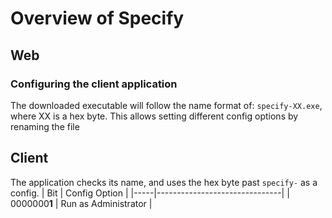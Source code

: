 # Overview of Specify

## Web
### Configuring the client application
The downloaded executable will follow the name format of: `specify-XX.exe`, where XX is a hex byte. This allows setting different config options by renaming the file


## Client
The application checks its name, and uses the hex byte past `specify-` as a config. 
| Bit | Config Option                 |
|-----|-------------------------------|
| 0000000**1** | Run as Administrator | 
